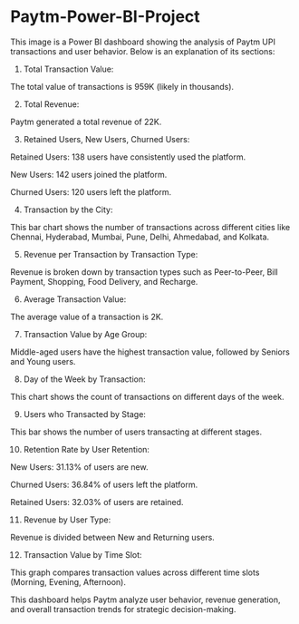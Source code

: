 # Paytm-Power-BI-Project

This image is a Power BI dashboard showing the analysis of Paytm UPI transactions and user behavior. Below is an explanation of its sections:

1. Total Transaction Value:

The total value of transactions is 959K (likely in thousands).



2. Total Revenue:

Paytm generated a total revenue of 22K.



3. Retained Users, New Users, Churned Users:

Retained Users: 138 users have consistently used the platform.

New Users: 142 users joined the platform.

Churned Users: 120 users left the platform.



4. Transaction by the City:

This bar chart shows the number of transactions across different cities like Chennai, Hyderabad, Mumbai, Pune, Delhi, Ahmedabad, and Kolkata.



5. Revenue per Transaction by Transaction Type:

Revenue is broken down by transaction types such as Peer-to-Peer, Bill Payment, Shopping, Food Delivery, and Recharge.



6. Average Transaction Value:

The average value of a transaction is 2K.



7. Transaction Value by Age Group:

Middle-aged users have the highest transaction value, followed by Seniors and Young users.



8. Day of the Week by Transaction:

This chart shows the count of transactions on different days of the week.



9. Users who Transacted by Stage:

This bar shows the number of users transacting at different stages.



10. Retention Rate by User Retention:

New Users: 31.13% of users are new.

Churned Users: 36.84% of users left the platform.

Retained Users: 32.03% of users are retained.



11. Revenue by User Type:

Revenue is divided between New and Returning users.



12. Transaction Value by Time Slot:

This graph compares transaction values across different time slots (Morning, Evening, Afternoon).




This dashboard helps Paytm analyze user behavior, revenue generation, and overall transaction trends for strategic decision-making.
